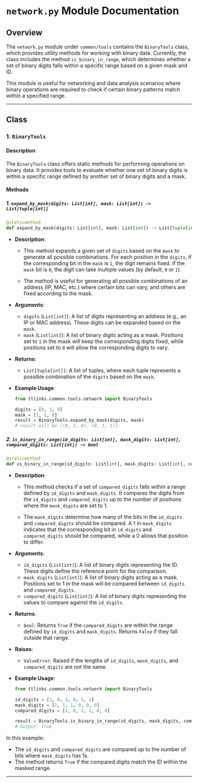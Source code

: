 # `network.py` Module Documentation

## Overview

The `network.py` module under `common/tools` contains the `BinaryTools` class, which provides utility methods for working with binary data. Currently, the class includes the method `is_binary_in_range`, which determines whether a set of binary digits falls within a specific range based on a given mask and ID.

This module is useful for networking and data analysis scenarios where binary operations are required to check if certain binary patterns match within a specified range.

---

## Class

### 1. `BinaryTools`

#### Description

The `BinaryTools` class offers static methods for performing operations on binary data. It provides tools to evaluate whether one set of binary digits is within a specific range defined by another set of binary digits and a mask.

#### Methods

##### 1. `expand_by_mask(digits: List[int], mask: List[int]) -> List[tuple[int]]`
```python
@staticmethod
def expand_by_mask(digits: List[int], mask: List[int]) -> List[tuple[int]]:
```

- **Description**:
    - This method expands a given set of `digits` based on the `mask` to generate all possible combinations. For each position in the `digits`, if the corresponding bit in the `mask` is `1`, the digit remains fixed. If the `mask` bit is `0`, the digit can take multiple values (by default, `0` or `1`).
    
    - The method is useful for generating all possible combinations of an address (IP, MAC, etc.) where certain bits can vary, and others are fixed according to the mask.

- **Arguments**:
    - `digits` (`List[int]`): A list of digits representing an address (e.g., an IP or MAC address). These digits can be expanded based on the `mask`.
    - `mask` (`List[int]`): A list of binary digits acting as a mask. Positions set to `1` in the mask will keep the corresponding digits fixed, while positions set to `0` will allow the corresponding digits to vary.

- **Returns**:
    - `List[tuple[int]]`: A list of tuples, where each tuple represents a possible combination of the `digits` based on the `mask`.

- **Example Usage**:
    ```python
    from ttlinks.common.tools.network import BinaryTools
  
    digits = [0, 1, 0]
    mask = [1, 1, 0]
    result = BinaryTools.expand_by_mask(digits, mask)
    # result will be [(0, 1, 0), (0, 1, 1)]
    ```
  
##### 2. `is_binary_in_range(id_digits: List[int], mask_digits: List[int], compared_digits: List[int]) -> bool`
```python
@staticmethod
def is_binary_in_range(id_digits: List[int], mask_digits: List[int], compared_digits: List[int]) -> bool:
```

- **Description**:
    - This method checks if a set of `compared_digits` falls within a range defined by `id_digits` and `mask_digits`. It compares the digits from the `id_digits` and `compared_digits` up to the number of positions where the `mask_digits` are set to 1.
    
    - The `mask_digits` determine how many of the bits in the `id_digits` and `compared_digits` should be compared. A 1 in `mask_digits` indicates that the corresponding bit in `id_digits` and `compared_digits` should be compared, while a 0 allows that position to differ.

- **Arguments**:
    - `id_digits` (`List[int]`): A list of binary digits representing the ID. These digits define the reference point for the comparison.
    - `mask_digits` (`List[int]`): A list of binary digits acting as a mask. Positions set to 1 in the mask will be compared between `id_digits` and `compared_digits`.
    - `compared_digits` (`List[int]`): A list of binary digits representing the values to compare against the `id_digits`.

- **Returns**:
    - `bool`: Returns `True` if the `compared_digits` are within the range defined by `id_digits` and `mask_digits`. Returns `False` if they fall outside that range.

- **Raises**:
    - `ValueError`: Raised if the lengths of `id_digits`, `mask_digits`, and `compared_digits` are not the same.

- **Example Usage**: 
    ```python
    from ttlinks.common.tools.network import BinaryTools

    id_digits = [1, 0, 1, 0, 1, 1]
    mask_digits = [1, 1, 1, 0, 0, 0]
    compared_digits = [1, 0, 1, 1, 0, 0]

    result = BinaryTools.is_binary_in_range(id_digits, mask_digits, compared_digits)
    # Output: True
    ```

In this example:
- The `id_digits` and `compared_digits` are compared up to the number of bits where `mask_digits` has 1s.
- The method returns `True` if the compared digits match the ID within the masked range.

---

